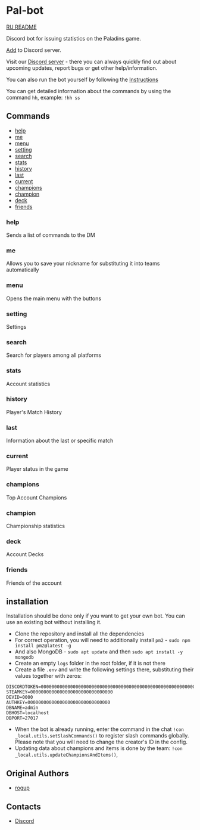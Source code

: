 # Pal-bot

[RU README](https://github.com/rogap/Pal-bot/blob/master/README_RU.md)

Discord bot for issuing statistics on the Paladins game.

[Add](https://discordapp.com/oauth2/authorize?client_id=626327927050600448&permissions=2147534912&scope=bot%20applications.commands) to Discord server.

Visit our [Discord server](https://discord.gg/C2phgzTxH9) - there you can always quickly find out about upcoming updates, report bugs or get other help/information.

You can also run the bot yourself by following the [Instructions](#installation)

You can get detailed information about the commands by using the command `hh`, example: `!hh ss`

## Commands

* [help](#help)
* [me](#me)
* [menu](#menu)
* [setting](#setting)
* [search](#search)
* [stats](#stats)
* [history](#history)
* [last](#last)
* [current](#current)
* [champions](#champions)
* [champion](#champion)
* [deck](#deck)
* [friends](#friends)

### help

Sends a list of commands to the DM

### me

Allows you to save your nickname for substituting it into teams automatically

### menu

Opens the main menu with the buttons

### setting

Settings

### search

Search for players among all platforms

### stats

Account statistics

### history

Player's Match History

### last

Information about the last or specific match

### current

Player status in the game

### champions

Top Account Champions

### champion

Championship statistics

### deck

Account Decks

### friends

Friends of the account

## installation

Installation should be done only if you want to get your own bot.
You can use an existing bot without installing it.

* Clone the repository and install all the dependencies
* For correct operation, you will need to additionally install `pm2` - `sudo npm install pm2@latest -g`
* And also MongoDB - `sudo apt update` and then `sudo apt install -y mongodb`
* Create an empty `logs` folder in the root folder, if it is not there
* Create a file `.env` and write the following settings there, substituting their values together with zeros:
```
DISCORDTOKEN=00000000000000000000000000000000000000000000000000000000000
STEAMKEY=0000000000000000000000000000000
DEVID=0000
AUTHKEY=0000000000000000000000000000000
DBNAME=admin
DBHOST=localhost
DBPORT=27017
```
* When the bot is already running, enter the command in the chat `!con _local.utils.setSlashCommands()` to register slash commands globally. Please note that you will need to change the creator's ID in the config.
* Updating data about champions and items is done by the team: `!con _local.utils.updateChampionsAndItems()`,

## Original Authors

* [rogup](https://github.com/rogap)

## Contacts

* [Discord](https://discord.gg/C2phgzTxH9)